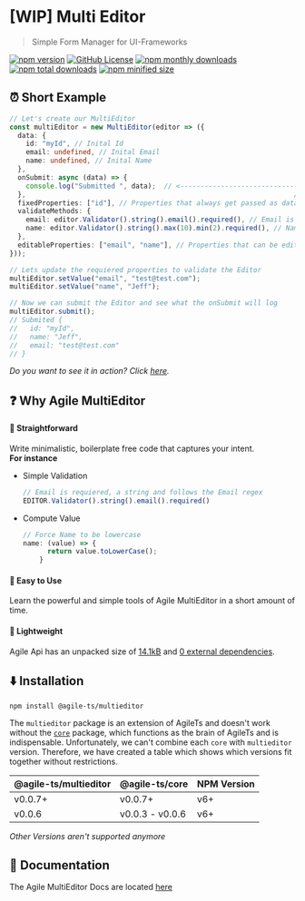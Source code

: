 # [WIP] Multi Editor

> Simple Form Manager for UI-Frameworks

<a href="https://npm.im/@agile-ts/multieditor">
  <img src="https://img.shields.io/npm/v/@agile-ts/multieditor.svg" alt="npm version"/></a>
 <a href="https://github.com/agile-ts/agile">
  <img src="https://img.shields.io/github/license/agile-ts/agile.svg" alt="GitHub License"/></a>
<a href="https://npm.im/@agile-ts/multieditor">
  <img src="https://img.shields.io/npm/dm/@agile-ts/multieditor.svg" alt="npm monthly downloads"/></a>
<a href="https://npm.im/@agile-ts/multieditor">
  <img src="https://img.shields.io/npm/dt/@agile-ts/multieditor.svg" alt="npm total downloads"/></a>
<a href="https://npm.im/@agile-ts/multieditor">
  <img src="https://img.shields.io/bundlephobia/min/@agile-ts/multieditor.svg" alt="npm minified size"/></a>
  

## ⏰ Short Example
```ts
// Let's create our MultiEditor
const multiEditor = new MultiEditor(editor => ({
  data: {
    id: "myId", // Inital Id
    email: undefined, // Inital Email
    name: undefined, // Inital Name
  },
  onSubmit: async (data) => {
    console.log("Submitted ", data);  // <-------------------------------------------    
  },                                                                  //            |
  fixedProperties: ["id"], // Properties that always get passed as data into the onSubmit function
  validateMethods: {
    email: editor.Validator().string().email().required(), // Email is requiered, a string and follows the Email regex
    name: editor.Validator().string().max(10).min(2).required(), // Name is required, a string, has to be shorter than 10 and longer than 2 chars
  },
  editableProperties: ["email", "name"], // Properties that can be edited
}));

// Lets update the requiered properties to validate the Editor
multiEditor.setValue("email", "test@test.com");
multiEditor.setValue("name", "Jeff");

// Now we can submit the Editor and see what the onSubmit will log
multiEditor.submit();
// Submited {
//   id: "myId",
//   name: "Jeff",
//   email: "test@test.com"
// }
```
_Do you want to see it in action? Click [here](https://codesandbox.io/s/multieditor-yxt4x)._


## ❓ Why Agile MultiEditor

#### 🚅 Straightforward
Write minimalistic, boilerplate free code that captures your intent. <br />
**For instance**
- Simple Validation
  ```ts
  // Email is requiered, a string and follows the Email regex
  EDITOR.Validator().string().email().required()
  ```
- Compute Value
  ```ts
  // Force Name to be lowercase
  name: (value) => {
        return value.toLowerCase();
      }
  ```


#### 🎯 Easy to Use
Learn the powerful and simple tools of Agile MultiEditor in a short amount of time.


#### 🍃 Lightweight
Agile Api has an unpacked size of [14.1kB](https://bundlephobia.com/result?p=@agile-ts/multieditor@0.0.6)
and [0 external dependencies](https://www.npmjs.com/package/@agile-ts/multieditor).


## ⬇️ Installation
```
npm install @agile-ts/multieditor
```
The `multieditor` package is an extension of AgileTs and doesn't work without the [`core`](https://agile-ts.org/docs/core) package,
which functions as the brain of AgileTs and is indispensable.
Unfortunately, we can't combine each `core` with `multieditor` version.
Therefore, we have created a table which shows which versions fit together without restrictions.

| @agile-ts/multieditor | @agile-ts/core          | NPM Version              |
| ----------------------| ----------------------- | ------------------------ |
| v0.0.7+               | v0.0.7+                 | v6+                      |
| v0.0.6                | v0.0.3 - v0.0.6         | v6+                      |
_Other Versions aren't supported anymore_


## 📄 Documentation
The Agile MultiEditor Docs are located [here](https://agile-ts.org/docs/)
